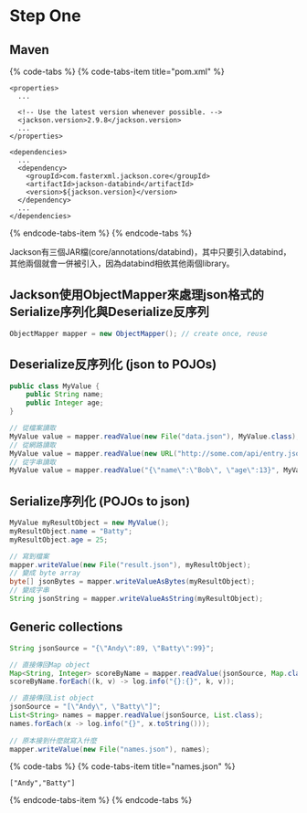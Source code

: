 # Step One

## Maven

{% code-tabs %}
{% code-tabs-item title="pom.xml" %}
```markup
<properties>
  ...

  <!-- Use the latest version whenever possible. -->
  <jackson.version>2.9.8</jackson.version>
  ...
</properties>

<dependencies>
  ...
  <dependency>
    <groupId>com.fasterxml.jackson.core</groupId>
    <artifactId>jackson-databind</artifactId>
    <version>${jackson.version}</version>
  </dependency>
  ...
</dependencies>
```
{% endcode-tabs-item %}
{% endcode-tabs %}

Jackson有三個JAR檔\(core/annotations/databind\)，其中只要引入databind，其他兩個就會一併被引入，因為databind相依其他兩個library。

## Jackson使用ObjectMapper來處理json格式的Serialize序列化與Deserialize反序列

```java
ObjectMapper mapper = new ObjectMapper(); // create once, reuse
```

## Deserialize反序列化 \(json to POJOs\)

```java
public class MyValue {
	public String name;
	public Integer age;
}
```

```java
// 從檔案讀取
MyValue value = mapper.readValue(new File("data.json"), MyValue.class);
// 從網路讀取
MyValue value = mapper.readValue(new URL("http://some.com/api/entry.json"), MyValue.class);
// 從字串讀取
MyValue value = mapper.readValue("{\"name\":\"Bob\", \"age\":13}", MyValue.class);
```

## Serialize序列化 \(POJOs to json\)

```java
MyValue myResultObject = new MyValue();
myResultObject.name = "Batty";
myResultObject.age = 25;

// 寫到檔案
mapper.writeValue(new File("result.json"), myResultObject);
// 變成 byte array
byte[] jsonBytes = mapper.writeValueAsBytes(myResultObject);
// 變成字串
String jsonString = mapper.writeValueAsString(myResultObject);
```

## Generic collections

```java
String jsonSource = "{\"Andy\":89, \"Batty\":99}";

// 直接傳回Map object
Map<String, Integer> scoreByName = mapper.readValue(jsonSource, Map.class);
scoreByName.forEach((k, v) -> log.info("{}:{}", k, v));

// 直接傳回List object
jsonSource = "[\"Andy\", \"Batty\"]";
List<String> names = mapper.readValue(jsonSource, List.class);
names.forEach(x -> log.info("{}", x.toString()));
		
// 原本接到什麼就寫入什麼
mapper.writeValue(new File("names.json"), names);
```

{% code-tabs %}
{% code-tabs-item title="names.json" %}
```text
["Andy","Batty"]
```
{% endcode-tabs-item %}
{% endcode-tabs %}

